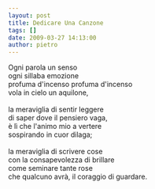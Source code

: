 ```yaml
---
layout: post
title: Dedicare Una Canzone
tags: []
date: 2009-03-27 14:13:00
author: pietro
---
```

Ogni parola un senso<br/>ogni sillaba emozione<br/>profuma d'incenso profuma d'incenso<br/>vola in cielo un aquilone,<br/><br/>la meraviglia di sentir leggere<br/>di saper dove il pensiero vaga,<br/>è lì che l'animo mio a vertere<br/>sospirando in cuor dilaga;<br/><br/>la meraviglia di scrivere cose<br/>con la consapevolezza di brillare<br/>come seminare tante rose<br/>che qualcuno avrà, il coraggio di guardare.
